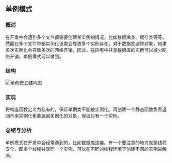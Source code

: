 ## 单例模式

### 概述
在开发中会遇到多个文件都需要创建某实例的情况，比如数据库类、缓存类等等。然而在多个文件中都实例化该类会导致多个实例存在，对于数据库这种对象，如果多次实例化会导致多次的网络开销，因此，在应用中共享数据库的实例可以减少网络开销。单例模式可以做到。

### 结构
![单例模式结构图](http://7u2eqw.com1.z0.glb.clouddn.com/单例模式结构图.png)

### 实现
将构造函数定义为私有的，保证单例类不能被实例化。再创建一个静态函数负责返回不用实例化也能返回实例化的对象，保证只有一个实例。

### 总结与分析
单例模式在开发中会经常遇到的，比如数据库连接。有一个要注意的地方就是线程安全，即多个线程共享同一个实例，可以在不同的线程环境下创建不同的实例来解决。
